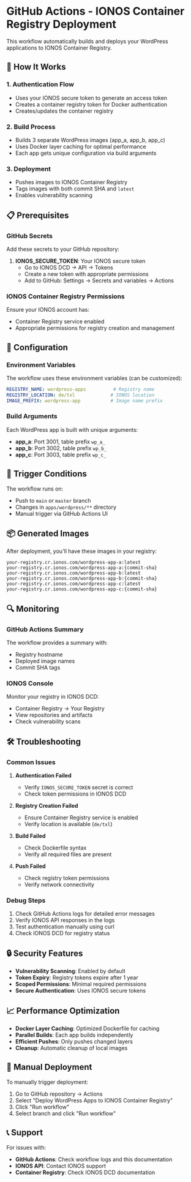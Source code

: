 # GitHub Actions - IONOS Container Registry Deployment

This workflow automatically builds and deploys your WordPress applications to IONOS Container Registry.

## 🚀 How It Works

### 1. **Authentication Flow**
- Uses your IONOS secure token to generate an access token
- Creates a container registry token for Docker authentication
- Creates/updates the container registry

### 2. **Build Process**
- Builds 3 separate WordPress images (app_a, app_b, app_c)
- Uses Docker layer caching for optimal performance
- Each app gets unique configuration via build arguments

### 3. **Deployment**
- Pushes images to IONOS Container Registry
- Tags images with both commit SHA and `latest`
- Enables vulnerability scanning

## 📋 Prerequisites

### GitHub Secrets
Add these secrets to your GitHub repository:

1. **IONOS_SECURE_TOKEN**: Your IONOS secure token
   - Go to IONOS DCD → API → Tokens
   - Create a new token with appropriate permissions
   - Add to GitHub: Settings → Secrets and variables → Actions

### IONOS Container Registry Permissions
Ensure your IONOS account has:
- Container Registry service enabled
- Appropriate permissions for registry creation and management

## 🔧 Configuration

### Environment Variables
The workflow uses these environment variables (can be customized):

```yaml
REGISTRY_NAME: wordpress-apps          # Registry name
REGISTRY_LOCATION: de/txl             # IONOS location
IMAGE_PREFIX: wordpress-app           # Image name prefix
```

### Build Arguments
Each WordPress app is built with unique arguments:

- **app_a**: Port 3001, table prefix `wp_a_`
- **app_b**: Port 3002, table prefix `wp_b_`  
- **app_c**: Port 3003, table prefix `wp_c_`

## 🎯 Trigger Conditions

The workflow runs on:
- Push to `main` or `master` branch
- Changes in `apps/wordpress/**` directory
- Manual trigger via GitHub Actions UI

## 📦 Generated Images

After deployment, you'll have these images in your registry:

```
your-registry.cr.ionos.com/wordpress-app-a:latest
your-registry.cr.ionos.com/wordpress-app-a:{commit-sha}
your-registry.cr.ionos.com/wordpress-app-b:latest
your-registry.cr.ionos.com/wordpress-app-b:{commit-sha}
your-registry.cr.ionos.com/wordpress-app-c:latest
your-registry.cr.ionos.com/wordpress-app-c:{commit-sha}
```

## 🔍 Monitoring

### GitHub Actions Summary
The workflow provides a summary with:
- Registry hostname
- Deployed image names
- Commit SHA tags

### IONOS Console
Monitor your registry in IONOS DCD:
- Container Registry → Your Registry
- View repositories and artifacts
- Check vulnerability scans

## 🛠️ Troubleshooting

### Common Issues

1. **Authentication Failed**
   - Verify `IONOS_SECURE_TOKEN` secret is correct
   - Check token permissions in IONOS DCD

2. **Registry Creation Failed**
   - Ensure Container Registry service is enabled
   - Verify location is available (`de/txl`)

3. **Build Failed**
   - Check Dockerfile syntax
   - Verify all required files are present

4. **Push Failed**
   - Check registry token permissions
   - Verify network connectivity

### Debug Steps

1. Check GitHub Actions logs for detailed error messages
2. Verify IONOS API responses in the logs
3. Test authentication manually using curl
4. Check IONOS DCD for registry status

## 🔒 Security Features

- **Vulnerability Scanning**: Enabled by default
- **Token Expiry**: Registry tokens expire after 1 year
- **Scoped Permissions**: Minimal required permissions
- **Secure Authentication**: Uses IONOS secure tokens

## 📈 Performance Optimization

- **Docker Layer Caching**: Optimized Dockerfile for caching
- **Parallel Builds**: Each app builds independently
- **Efficient Pushes**: Only pushes changed layers
- **Cleanup**: Automatic cleanup of local images

## 🔄 Manual Deployment

To manually trigger deployment:

1. Go to GitHub repository → Actions
2. Select "Deploy WordPress Apps to IONOS Container Registry"
3. Click "Run workflow"
4. Select branch and click "Run workflow"

## 📞 Support

For issues with:
- **GitHub Actions**: Check workflow logs and this documentation
- **IONOS API**: Contact IONOS support
- **Container Registry**: Check IONOS DCD documentation
